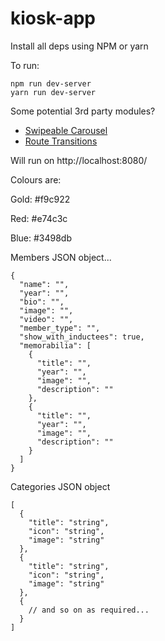 # kiosk-app

Install all deps using NPM or yarn

To run:

```
npm run dev-server
yarn run dev-server
```

Some potential 3rd party modules?

* [Swipeable Carousel](http://react-responsive-carousel.js.org/)
* [Route Transitions](https://github.com/trungdq88/react-router-page-transition)

Will run on http://localhost:8080/

Colours are:

Gold: #f9c922

Red: #e74c3c

Blue: #3498db

Members JSON object...

```
{
  "name": "",
  "year": "",
  "bio": "",
  "image": "",
  "video": "",
  "member_type": "",
  "show_with_inductees": true,
  "memorabilia": [
    {
      "title": "",
      "year": "",
      "image": "",
      "description": ""
    },
    {
      "title": "",
      "year": "",
      "image": "",
      "description": ""
    }
  ]
}
```

Categories JSON object

```
[
  {
    "title": "string",
    "icon": "string",
    "image": "string"
  },
  {
    "title": "string",
    "icon": "string",
    "image": "string"
  },
  {
    // and so on as required...
  }
]
```
